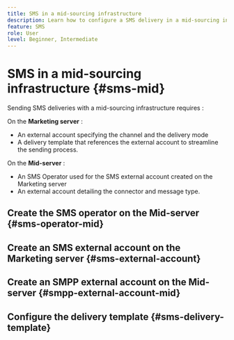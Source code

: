 ```yaml
---
title: SMS in a mid-sourcing infrastructure
description: Learn how to configure a SMS delivery in a mid-sourcing infrastructure
feature: SMS
role: User
level: Beginner, Intermediate
---
```


# SMS in a mid-sourcing infrastructure {#sms-mid}

Sending SMS deliveries with a mid-sourcing infrastructure requires : 

On the **Marketing server** : 
* An external account specifying the channel and the delivery mode
* A delivery template that references the external account to streamline the sending process.

On the **Mid-server** :
* An SMS Operator used for the SMS external account created on the Marketing server
* An external account detailing the connector and message type.


## Create the SMS operator on the Mid-server {#sms-operator-mid}

## Create an SMS external account on the Marketing server {#sms-external-account}

## Create an SMPP external account on the Mid-server {#smpp-external-account-mid}

## Configure the delivery template {#sms-delivery-template}